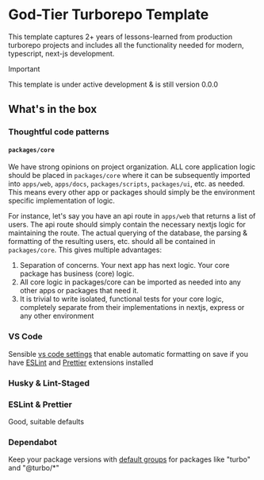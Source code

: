 # God-Tier Turborepo Template

This template captures 2+ years of lessons-learned from production turborepo projects and includes all the functionality needed for modern, typescript, next-js development.

> [!IMPORTANT]
> This template is under active development & is still version 0.0.0

## What's in the box

### Thoughtful code patterns

#### `packages/core`

We have strong opinions on project organization. ALL core application logic should be placed in `packages/core` where it can be subsequently imported into `apps/web`, `apps/docs`, `packages/scripts`, `packages/ui`, etc. as needed. This means every other app or packages should simply be the environment specific implementation of logic.

For instance, let's say you have an api route in `apps/web` that returns a list of users. The api route should simply contain the necessary nextjs logic for maintaining the route. The actual querying of the database, the parsing & formatting of the resulting users, etc. should all be contained in `packages/core`. This gives multiple advantages:

1. Separation of concerns. Your next app has next logic. Your core package has business (core) logic.
2. All core logic in packages/core can be imported as needed into any other apps or packages that need it.
3. It is trivial to write isolated, functional tests for your core logic, completely separate from their implementations in nextjs, express or any other environment

### VS Code

Sensible [vs code settings](.vscode/settings.json) that enable automatic formatting on save if you have [ESLint](https://marketplace.visualstudio.com/items?itemName=dbaeumer.vscode-eslint) and [Prettier](https://marketplace.visualstudio.com/items?itemName=esbenp.prettier-vscode) extensions installed

### Husky & Lint-Staged

### ESLint & Prettier

Good, suitable defaults

### Dependabot

Keep your package versions with [default groups](.github/workflows/dependabot.yml) for packages like "turbo" and "@turbo/\*"

###
